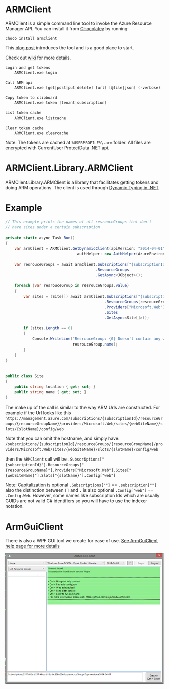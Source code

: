 ARMClient
=========

ARMClient is a simple command line tool to invoke the Azure Resource Manager API. You can install it from [Chocolatey](https://chocolatey.org/) by running:

    choco install armclient

This [blog post](http://blog.davidebbo.com/2015/01/azure-resource-manager-client.html) introduces the tool and is a good place to start.

Check out [wiki](https://github.com/projectkudu/ARMClient/wiki) for more details.

    Login and get tokens
        ARMClient.exe login
    
    Call ARM api
        ARMClient.exe [get|post|put|delete] [url] [@file|json] (-verbose)
    
    Copy token to clipboard
        ARMClient.exe token [tenant|subscription]
    
    List token cache
        ARMClient.exe listcache
    
    Clear token cache
        ARMClient.exe clearcache

Note: The tokens are cached at `%USERPROFILE%\.arm` folder.  All files are encrypted with CurrentUser ProtectData .NET api.  

ARMClient.Library.ARMClient
============================

ARMClient.Library.ARMClient is a library that facilitates getting tokens and doing ARM operations. The client is used through [Dynamic Typing in .NET](http://msdn.microsoft.com/en-us/library/dd264736.aspx)

Example
=========

```C#
// This example prints the names of all resrouceGroups that don't
// have sites under a certain subscription

private static async Task Run()
{
    var armClient = ARMClient.GetDynamicClient(apiVersion: "2014-04-01",
                                authHelper: new AuthHelper(AzureEnvironments.Prod));

    var resrouceGroups = await armClient.Subscriptions["{subscriptionId}"]
                                        .ResourceGroups
                                        .GetAsync<JObject>();

    foreach (var resrouceGroup in resrouceGroups.value)
    {
        var sites = (Site[]) await armClient.Subscriptions["{subscriptionId}"]
                                            .ResourceGroups[resrouceGroup.name]
                                            .Providers["Microsoft.Web"]
                                            .Sites
                                            .GetAsync<Site[]>();

        if (sites.Length == 0)
        {
            Console.WriteLine("ResrouceGroup: {0} Doesn't contain any websites!",
                              resrouceGroup.name);
        }
    }
}


public class Site
{
    public string location { get; set; }
    public string name { get; set; }
}

```

The make up of the call is similar to the way ARM Urls are constructed. For example if the Url looks like this
`https://management.azure.com/subscriptions/{subscriptionId}/resourceGroups/{resourceGroupName}/providers/Microsoft.Web/sites/{webSiteName}/slots/{slotName}/config/web`

Note that you can omit the hostname, and simply have:
`/subscriptions/{subscriptionId}/resourceGroups/{resourceGroupName}/providers/Microsoft.Web/sites/{webSiteName}/slots/{slotName}/config/web`

then the `ARMClient` call will be `.Subscriptions["{subscriptionId}"].ResourceGroups["{resourceGroupName}"].Providers["Microsoft.Web"].Sites["{webSiteName}"].Slots["{slotName}"].Config["web"]`

Note: Capitalization is optional `.Subscriptions[""]` == `.subscription[""]` also the distinction between `[]` and `.` is also optional  `.Config["web"]` == `.Config.Web`.
However, some names like subscription Ids which are usually GUIDs are not valid C# identifiers so you will have to use the indexer notation.

ArmGuiClient
=========
There is also a WPF GUI tool we create for ease of use. [See ArmGuiClient help page for more details](https://github.com/projectkudu/ARMClient/wiki/ArmGuiClient)

![ArmGuiClient.exe](https://github.com/shrimpy/screenshots/blob/master/ArmGuiClient.png)

